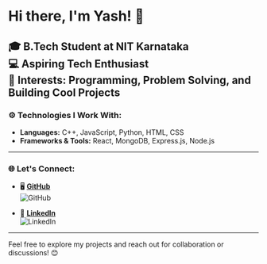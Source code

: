 # Hi there, I'm Yash! 👋  

🎓 **B.Tech Student** at NIT Karnataka  
💻 **Aspiring Tech Enthusiast**  
🌟 **Interests**: Programming, Problem Solving, and Building Cool Projects  
---

### ⚙️ **Technologies I Work With:**
- **Languages:** C++, JavaScript, Python, HTML, CSS  
- **Frameworks & Tools:** React, MongoDB, Express.js, Node.js

---

### 🌐 **Let's Connect:**

- 🖥️ [**GitHub**](https://github.com/yash-geek)  
  <img src="https://img.shields.io/badge/-GitHub-181717?style=flat&logo=github&logoColor=white" alt="GitHub">  

- 💼 [**LinkedIn**](https://linkedin.com/in/yashgautam219)  
  <img src="https://img.shields.io/badge/-LinkedIn-0077B5?style=flat&logo=linkedin&logoColor=white" alt="LinkedIn">  

---

Feel free to explore my projects and reach out for collaboration or discussions! 😊  
